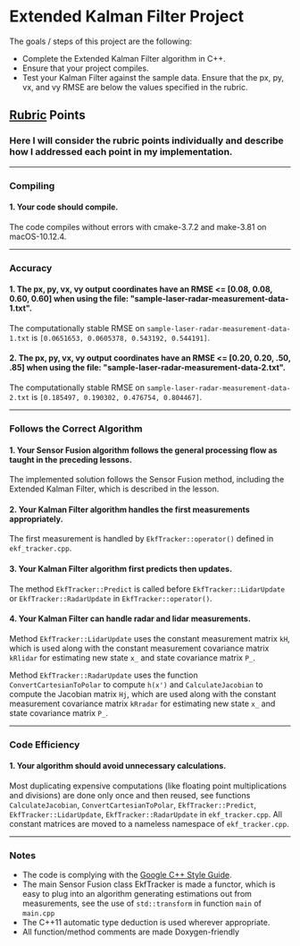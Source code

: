 # Extended Kalman Filter Project

The goals / steps of this project are the following:

* Complete the Extended Kalman Filter algorithm in C++.
* Ensure that your project compiles.
* Test your Kalman Filter against the sample data. Ensure that the px, py, vx, and vy RMSE are below the values specified in the rubric.

## [Rubric](https://review.udacity.com/#!/rubrics/748/view) Points
### Here I will consider the rubric points individually and describe how I addressed each point in my implementation.

---
### Compiling
#### 1. Your code should compile.  

The code compiles without errors with cmake-3.7.2 and make-3.81 on macOS-10.12.4.

---
### Accuracy
#### 1. The px, py, vx, vy output coordinates have an RMSE <= [0.08, 0.08, 0.60, 0.60] when using the file: "sample-laser-radar-measurement-data-1.txt".

The computationally stable RMSE on `sample-laser-radar-measurement-data-1.txt` is `[0.0651653, 0.0605378, 0.543192, 0.544191]`.


#### 2. The px, py, vx, vy output coordinates have an RMSE <= [0.20, 0.20, .50, .85] when using the file: "sample-laser-radar-measurement-data-2.txt".

The computationally stable RMSE on `sample-laser-radar-measurement-data-2.txt` is `[0.185497, 0.190302, 0.476754, 0.804467]`.

---
### Follows the Correct Algorithm
#### 1. Your Sensor Fusion algorithm follows the general processing flow as taught in the preceding lessons.

The implemented solution follows the Sensor Fusion method, including the Extended Kalman Filter, which is described in the lesson.


#### 2. Your Kalman Filter algorithm handles the first measurements appropriately.

The first measurement is handled by `EkfTracker::operator()` defined in `ekf_tracker.cpp`.


#### 3. Your Kalman Filter algorithm first predicts then updates.

The method `EkfTracker::Predict` is called before `EkfTracker::LidarUpdate` or `EkfTracker::RadarUpdate` in `EkfTracker::operator()`.


#### 4. Your Kalman Filter can handle radar and lidar measurements.

Method `EkfTracker::LidarUpdate` uses the constant measurement matrix `kH`, which is used along with the constant measurement covariance matrix `kRlidar` for estimating new state `x_` and state covariance matrix `P_`.

Method `EkfTracker::RadarUpdate` uses the function `ConvertCartesianToPolar` to compute `h(x')` and `CalculateJacobian` to compute the Jacobian matrix `Hj`, which are used along with the constant measurement covariance matrix `kRradar` for estimating new state `x_` and state covariance matrix `P_`.

---
### Code Efficiency
#### 1. Your algorithm should avoid unnecessary calculations.

Most duplicating expensive computations (like floating point multiplications and divisions) are done only once and then reused, see functions `CalculateJacobian`, `ConvertCartesianToPolar`, `EkfTracker::Predict`, `EkfTracker::LidarUpdate`, `EkfTracker::RadarUpdate` in `ekf_tracker.cpp`. All constant matrices are moved to a nameless namespace of `ekf_tracker.cpp`.

---
### Notes

* The code is complying with the [Google C++ Style Guide](https://google.github.io/styleguide/cppguide.html).
* The main Sensor Fusion class EkfTracker is made a functor, which is easy to plug into an algorithm generating estimations out from measurements, see the use of `std::transform` in function `main` of `main.cpp`
* The C++11 automatic type deduction is used wherever appropriate.
* All function/method comments are made Doxygen-friendly
